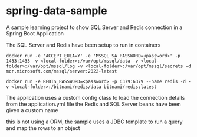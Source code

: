 # spring-data-sample
A sample learning project to show SQL Server and Redis connection in a Spring Boot Application

The SQL Server and Redis have been setup to run in containers

`
docker run -e 'ACCEPT_EULA=Y' -e 'MSSQL_SA_PASSWORD=<password>' -p 1433:1433 -v <local-folder>:/var/opt/mssql/data -v <local-folder>:/var/opt/mssql/log -v <local-folder>:/var/opt/mssql/secrets -d mcr.microsoft.com/mssql/server:2022-latest
`

`
docker run -e REDIS_PASSWORD=<password> -p 6379:6379 --name redis -d -v <local-folder>:/bitnami/redis/data bitnami/redis:latest
`

The application uses a custom config class to load the connection details from the application.yml file
the Redis and SQL Server beans have been given a custom name

this is not using a ORM, the sample uses a JDBC template to run a query and map the rows to an object
